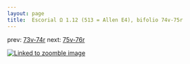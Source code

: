 ```yaml
---
layout: page
title:  Escorial Ω 1.12 (513 = Allen E4), bifolio 74v-75r
---
```


prev: [73v-74r](../73v-74r/) next: [75v-76r](../75v-76r/)



[![Linked to zoomble image](http://www.homermultitext.org/iipsrv?IIIF=/project/homer/pyramidal/deepzoom/hmt/e3bifolio/v1/E3_74v_75r.tif/full/2000,/0/default.jpg)](http://www.homermultitext.org/ict2/?urn=urn:cite2:hmt:e3bifolio.v1:E3_74v_75r)

